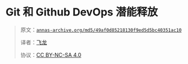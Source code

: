 # Git 和 Github DevOps 潜能释放

> 原文：[`annas-archive.org/md5/49af0d85218130f9ed5d5bc40351ac10`](https://annas-archive.org/md5/49af0d85218130f9ed5d5bc40351ac10)
> 
> 译者：[飞龙](https://github.com/wizardforcel)
> 
> 协议：[CC BY-NC-SA 4.0](http://creativecommons.org/licenses/by-nc-sa/4.0/)